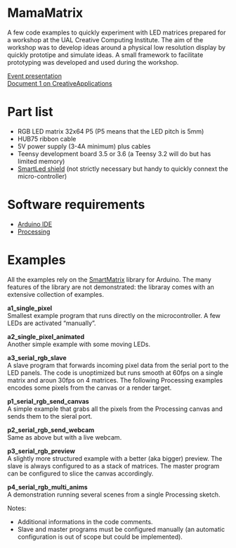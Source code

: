 # MamaMatrix
A few code examples to quickly experiment with LED matrices prepared for a workshop at the UAL Creative Computing Institute.
The aim of the workshop was to develop ideas around a physical low resolution display by quickly prototipe and simulate ideas. 
A small framework to facilitate prototyping was developed and used during the workshop.

[Event presentation](http://one.ca-n.in)\
[Document 1 on CreativeApplications](https://www.creativeapplications.net/can-events/document-1-cans-new-event-seriesexamines-cross-disciplinary-practice/)

# Part list
- RGB LED matrix 32x64 P5 (P5 means that the LED pitch is 5mm)
- HUB75 ribbon cable 
- 5V power supply (3-4A minimum) plus cables
- Teensy development board 3.5 or 3.6 (a Teensy 3.2 will do but has limited memory)
- [SmartLed shield](https://docs.pixelmatix.com/SmartMatrix/) (not strictly necessary but handy to quickly connext the micro-controller)

# Software requirements
- [Arduino IDE](https://www.arduino.cc/en/Main/Software) 
- [Processing](https://www.processing.org/download/)

# Examples

All the examples rely on the [SmartMatrix](https://github.com/pixelmatix/SmartMatrix) library for Arduino. The many features of the library are not demonstrated: the libraray comes with an extensive collection of examples.

__a1_single_pixel__  
Smallest example program that runs directly on the microcontroller.
A few LEDs are activated “manually”.

__a2_single_pixel_animated__  
Another simple example with some moving LEDs.

__a3_serial_rgb_slave__  
A slave program that forwards incoming pixel data from the serial port to the LED panels.
The code is unoptimized but runs smooth at 60fps on a single matrix and aroun 30fps on 4 matrices.
The following Processing examples encodes some pixels from the canvas or a render target.

__p1_serial_rgb_send_canvas__  
A simple example that grabs all the pixels from the Processing canvas and sends them to the sieral port.

__p2_serial_rgb_send_webcam__  
Same as above but with a live webcam.

__p3_serial_rgb_preview__  
A slightly more structured example with a better (aka bigger) preview.
The slave is always configured to as a stack of matrices. The master program can be configured to slice the canvas accordingly.

__p4_serial_rgb_multi_anims__  
A demonstration running several scenes from a single Processing sketch.

Notes:
- Additional informations in the code comments.
- Slave and master programs must be configured manually (an automatic configuration is out of scope but could be implemented).






